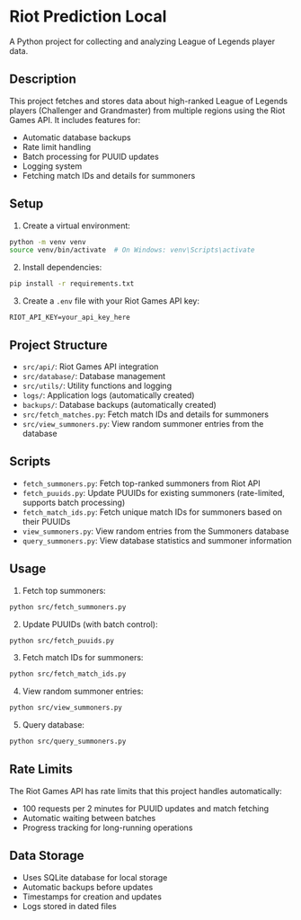 # Riot Prediction Local

A Python project for collecting and analyzing League of Legends player data.

## Description

This project fetches and stores data about high-ranked League of Legends players (Challenger and Grandmaster) from multiple regions using the Riot Games API. It includes features for:
- Automatic database backups
- Rate limit handling
- Batch processing for PUUID updates
- Logging system
- Fetching match IDs and details for summoners

## Setup

1. Create a virtual environment:
```bash
python -m venv venv
source venv/bin/activate  # On Windows: venv\Scripts\activate
```

2. Install dependencies:
```bash
pip install -r requirements.txt
```

3. Create a `.env` file with your Riot Games API key:
```text
RIOT_API_KEY=your_api_key_here
```

## Project Structure

- `src/api/`: Riot Games API integration
- `src/database/`: Database management
- `src/utils/`: Utility functions and logging
- `logs/`: Application logs (automatically created)
- `backups/`: Database backups (automatically created)
- `src/fetch_matches.py`: Fetch match IDs and details for summoners
- `src/view_summoners.py`: View random summoner entries from the database

## Scripts

- `fetch_summoners.py`: Fetch top-ranked summoners from Riot API
- `fetch_puuids.py`: Update PUUIDs for existing summoners (rate-limited, supports batch processing)
- `fetch_match_ids.py`: Fetch unique match IDs for summoners based on their PUUIDs
- `view_summoners.py`: View random entries from the Summoners database
- `query_summoners.py`: View database statistics and summoner information

## Usage

1. Fetch top summoners:
```bash
python src/fetch_summoners.py
```

2. Update PUUIDs (with batch control):
```bash
python src/fetch_puuids.py
```

3. Fetch match IDs for summoners:
```bash
python src/fetch_match_ids.py
```

4. View random summoner entries:
```bash
python src/view_summoners.py
```

5. Query database:
```bash
python src/query_summoners.py
```

## Rate Limits

The Riot Games API has rate limits that this project handles automatically:
- 100 requests per 2 minutes for PUUID updates and match fetching
- Automatic waiting between batches
- Progress tracking for long-running operations

## Data Storage

- Uses SQLite database for local storage
- Automatic backups before updates
- Timestamps for creation and updates
- Logs stored in dated files